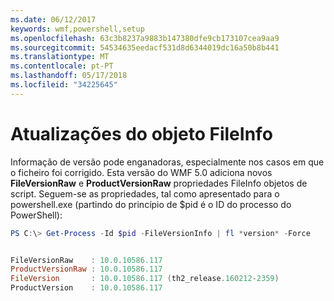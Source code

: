 ```yaml
---
ms.date: 06/12/2017
keywords: wmf,powershell,setup
ms.openlocfilehash: 63c3b8237a9883b147380dfe9cb173107cea9aa9
ms.sourcegitcommit: 54534635eedacf531d8d6344019dc16a50b8b441
ms.translationtype: MT
ms.contentlocale: pt-PT
ms.lasthandoff: 05/17/2018
ms.locfileid: "34225645"
---
```

# <a name="updates-to-fileinfo-object"></a>Atualizações do objeto FileInfo
Informação de versão pode enganadoras, especialmente nos casos em que o ficheiro foi corrigido. Esta versão do WMF 5.0 adiciona novos **FileVersionRaw** e **ProductVersionRaw** propriedades FileInfo objetos de script. Seguem-se as propriedades, tal como apresentado para o powershell.exe (partindo do princípio de $pid é o ID do processo do PowerShell):

```powershell
PS C:\> Get-Process -Id $pid -FileVersionInfo | fl *version* -Force


FileVersionRaw    : 10.0.10586.117
ProductVersionRaw : 10.0.10586.117
FileVersion       : 10.0.10586.117 (th2_release.160212-2359)
ProductVersion    : 10.0.10586.117
